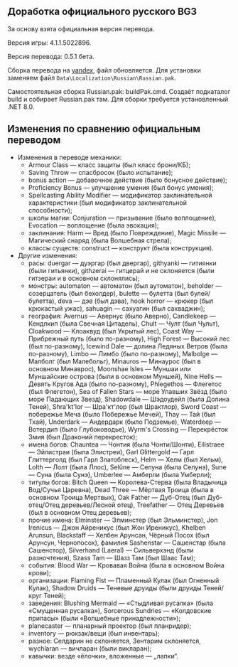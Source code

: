 Доработка официального русского BG3
-----------------------------------

За основу взята официальная версия перевода.

Версия игры: 4.1.1.5022896.

Версия перевода: 0.5.1 бета.

Сборка перевода на [yandex](https://disk.yandex.com/d/cKaeLyBsPbgZog), файл обновляется.
Для установки заменяем файл `Data\Localization\Russian\Russian.pak`.

Самостоятельная сборка Russian.pak: buildPak.cmd. Создаёт подкаталог build и собирает Russian.pak там. Для сборки требуется установленный .NET 8.0.

Изменения по сравнению официальным переводом
--------------------------------------------
* Изменения в переводе механики:
  * Armour Class — класс защиты (был класс брони/КБ);
  * Saving Throw — спасбросок (было испытание);
  * bonus action — добавочное действие (было бонусное действие);
  * Proficiency Bonus — улучшение умения (был бонус умения);
  * Spellcasting Ability Modifier — модификатор заклинательной характеристики (был модификатор заклинательной способности);
  * школы магии: Conjuration — призывание (было воплощение), Evocation — воплощение (была эвокация);
  * заклинания: Harm — Вред (было Повреждение), Magic Missile — Магический снаряд (была Волшебная стрела);
  * классы существ: construct — конструкт (была конструкция).
* Другие изменения:
  * расы: duergar — дуэргар (был двергар), githyanki — гитиянки (были гитьянки), githzerai — гитцерай и не склоняется (были гитзераи и в основном склонялись);
  * монстры: automaton — автоматон (был аутоматон), beholder — созерцатель (был бехолдер), bulette — булетта (был булей/булетта), deva — дэв (был дэва), hook horror — крюкер (был крюкастый ужас), sahuagin — сахуагин (был сахваджин);
  * география: Avernus — Авернус (было Аверно), Candlekeep — Кендлкип (была Свечная Цитадель), Chult — Чулт (был Чульт), Cloakwood — Клоаквуд (был Укрытый лес), Coast Way — Прибрежный путь (было по-разному), High Forest — Высокий лес (был по-разному), Icewind Dale — долина Ледяных Ветров (была по-разному), Limbo — Лимбо (было по-разному), Malbolge — Малболг (был Малебольг), Minauros — Минаурос (был в основном Минаврос), Moonshae Isles — Муншаи или Муншайские острова (были в основном Муншей), Nine Hells — Девять Кругов Ада (было по-разному), Phlegethos — Флегетос (был Флегетон), Sea of Fallen Stars — море Упавших Звёзд (было море Падающих Звезд), Shadowdale — Шэдоудейл (была Долина Теней), Shra'kt'lor — Шра'кт'лор (был Шрактлор), Sword Coast — побережье Меча (было Побережье Мечей), Thay — Тай (был Тхай), Underdark — Андердарк (было Подземье), Waterdeep — Вотердип (было Глубоководье), Wyrm's Crossing — Перекрёсток Змия (был Драконий перекресток);
  * имена богов: Chauntea — Чонтия (была Чонти/Шонти), Eilistraee — Эйлистраи (была Элистреи), Garl Glittergold — Гарл Глиттерголд (был Гарл Златоблеск), Helm — Хелм (был Хельм), Lolth — Лолт (была Ллос), Selûne — Селуна (была Селунэ), Sune — Суна (была Сунэ), Umberlee — Амберли (была Умберли);
  * титулы богов: Bitch Queen — Королева-Стерва (была Владычица Вод/Сучья Царевна), Dead Three — Мёртвая Троица (была в основном Троица Мертвых), Oak Father — Дуб-Отец (был Дуб-отец/Отец деревьев/Лесной отец), Treefather — Отец Деревьев (был в основном Отец деревьев);
  * прочие имена: Elminster — Элминстер (был Эльминстер), Jon Irenicus — Джон Айреникус (был Жон Иреникус), Khelben Arunsun, Blackstaff — Хелбен Арунсан, Чёрный Посох (был Арунсун, Чернопосох), фамилия Sashenstar — Сашенстар (была Сашенстор), Silverhand (Laeral) — Сильверхэнд (были разночтения), Szass Tam — Шазз Там (был Шаас Там);
  * события: Blood War — Кровавая Война (была в основном Война крови);
  * организации: Flaming Fist — Пламенный Кулак (был Огненный Кулак), Shadow Druids — Теневые друиды (были друиды Теней/круг Теней);
  * заведения: Blushing Mermaid — «Стыдливая русалка» (была «Смущенная русалка»), Sorcerous Sundries — «Колдовские припасы» (были «Волшебные принадлежности»);
  * planecaster — планарный проектор (был планридер);
  * inventory — рюкзак/вещи (был инвентарь);
  * разное: Селдарин не склоняется, Зентарим склоняется, wychlaran — вичларан (были викларан);
  * кавычки: везде «ёлочки», вложенные — „лапки“.
